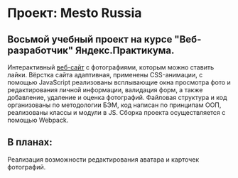 # Проект: Mesto Russia
## Восьмой учебный проект на курсе "Веб-разработчик" Яндекс.Практикума.
Интерактивный [веб-сайт](https://kogrms.github.io/mesto/) с фотографиями, которым можно ставить лайки.
Вёрстка сайта адаптивная, применены CSS-анимации, с помощью JavaScript реализованы всплывающие окна просмотра фото и редактирования личной информации, валидация форм, а также добавление, удаление и оценка фотографий. Файловая структура и код организованы по методологии БЭМ, код написан по принципам ООП, реализованы классы и модули в JS. Сборка проекта осуществляется с помощью Webpack.
## В планах:
Реализация возможности редактирования аватара и карточек фотографий.
